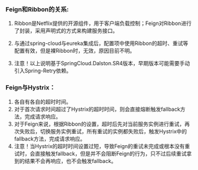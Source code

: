 ### Feign和Ribbon的关系:

1. Ribbon是Netflix提供的开源组件，用于客户端负载控制；Feign对Ribbon进行了封装，采用声明式的方式来构建服务接口。

2. 与通过spring-cloud与eureka集成后，配置项中使用Ribbon的超时、重试等配置有效，但是裸Ribbon时，无效，原因目前不明。

3. 注意！以上说明基于SpringCloud.Dalston.SR4版本，早期版本可能需要手动引入Spring-Retry依赖。



### Feign与Hystrix：

1. 各自有各自的超时时间。
2. 对于首次请求时间超过了Hystrix的超时时间，则会直接熔断触发fallback方法，完成请求响应。
3. 对于Feign来说，根据Ribbon的设置，超时后先对当前服务实例进行重试，再次失败后，切换服务实例重试，所有重试的实例都失败后，触发Hystrix中的fallback方法，完成请求响应。
4. 注意！当Hystrix的超时时间设置过短，导致Feign的重试未完成或根本没有重试时，会直接触发fallback，但是并不会阻断Feign的行为，只不过后续重试拿到的结果不会再响应，也不会触发fallback。


